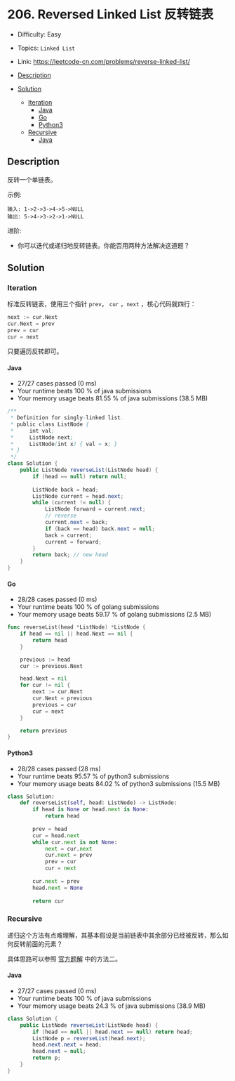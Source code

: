 <!-- omit in toc -->
# 206. Reversed Linked List 反转链表

- Difficulty: Easy
- Topics: `Linked List`
- Link: https://leetcode-cn.com/problems/reverse-linked-list/

- [Description](#description)
- [Solution](#solution)
  - [Iteration](#iteration)
    - [Java](#java)
    - [Go](#go)
    - [Python3](#python3)
  - [Recursive](#recursive)
    - [Java](#java-1)

## Description

反转一个单链表。

示例:
```
输入: 1->2->3->4->5->NULL
输出: 5->4->3->2->1->NULL
```

进阶:
- 你可以迭代或递归地反转链表。你能否用两种方法解决这道题？

## Solution

### Iteration

标准反转链表，使用三个指针 `prev`， `cur` ，`next` ，核心代码就四行：

```go
next := cur.Next
cur.Next = prev
prev = cur
cur = next
```

只要遍历反转即可。

#### Java

- 27/27 cases passed (0 ms)
- Your runtime beats 100 % of java submissions
- Your memory usage beats 81.55 % of java submissions (38.5 MB)

```java
/**
 * Definition for singly-linked list.
 * public class ListNode {
 *     int val;
 *     ListNode next;
 *     ListNode(int x) { val = x; }
 * }
 */
class Solution {
    public ListNode reverseList(ListNode head) {
        if (head == null) return null;
        
        ListNode back = head;
        ListNode current = head.next;
        while (current != null) {
            ListNode forward = current.next;
            // reverse
            current.next = back;
            if (back == head) back.next = null;
            back = current;
            current = forward;
        }
        return back; // new head
    }
}
```

#### Go

- 28/28 cases passed (0 ms)
- Your runtime beats 100 % of golang submissions
- Your memory usage beats 59.17 % of golang submissions (2.5 MB)

```go
func reverseList(head *ListNode) *ListNode {
	if head == nil || head.Next == nil {
		return head
	}

	previous := head
	cur := previous.Next

	head.Next = nil
	for cur != nil {
		next := cur.Next
		cur.Next = previous
		previous = cur
		cur = next
	}

	return previous
}
```

#### Python3

- 28/28 cases passed (28 ms)
- Your runtime beats 95.57 % of python3 submissions
- Your memory usage beats 84.02 % of python3 submissions (15.5 MB)

```python
class Solution:
    def reverseList(self, head: ListNode) -> ListNode:
        if head is None or head.next is None:
            return head
        
        prev = head
        cur = head.next
        while cur.next is not None:
            next = cur.next
            cur.next = prev
            prev = cur
            cur = next
        
        cur.next = prev
        head.next = None
        
        return cur
```

### Recursive

递归这个方法有点难理解，其基本假设是当前链表中其余部分已经被反转，那么如何反转前面的元素？

具体思路可以参照 [官方题解](https://leetcode-cn.com/problems/reverse-linked-list/solution/fan-zhuan-lian-biao-by-leetcode/) 中的方法二。

#### Java

- 27/27 cases passed (0 ms)
- Your runtime beats 100 % of java submissions
- Your memory usage beats 24.3 % of java submissions (38.9 MB)

```java
class Solution {
    public ListNode reverseList(ListNode head) {
        if (head == null || head.next == null) return head;
        ListNode p = reverseList(head.next);
        head.next.next = head;
        head.next = null;
        return p;
    }
}
```
